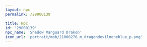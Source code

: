 ```yaml
---
layout: npc
permalink: /29000139

title: Npc
id: '29000139'
npc_name: 'Shadow Vanguard Drakon'
icon_url: 'portrait/mob/21000276_m_dragondevilnoneblue_p.png'
---
```

